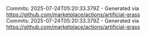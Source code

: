 Commits: 2025-07-24T05:20:33.379Z - Generated via https://github.com/marketplace/actions/artificial-grass
<br>
Commits: 2025-07-24T05:20:33.379Z - Generated via https://github.com/marketplace/actions/artificial-grass
<br>
